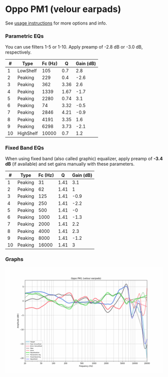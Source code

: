 # Oppo PM1 (velour earpads)
See [usage instructions](https://github.com/jaakkopasanen/AutoEq#usage) for more options and info.

### Parametric EQs
You can use filters 1-5 or 1-10. Apply preamp of -2.8 dB or -3.0 dB, respectively.

|   # | Type      |   Fc (Hz) |    Q |   Gain (dB) |
|-----|-----------|-----------|------|-------------|
|   1 | LowShelf  |       105 | 0.7  |         2.8 |
|   2 | Peaking   |       229 | 0.4  |        -2.6 |
|   3 | Peaking   |       362 | 3.36 |         2.6 |
|   4 | Peaking   |      1339 | 1.67 |        -1.7 |
|   5 | Peaking   |      2280 | 0.74 |         3.1 |
|   6 | Peaking   |        74 | 3.32 |        -0.5 |
|   7 | Peaking   |      2846 | 4.21 |        -0.9 |
|   8 | Peaking   |      4191 | 3.35 |         1.6 |
|   9 | Peaking   |      6298 | 3.73 |        -2.1 |
|  10 | HighShelf |     10000 | 0.7  |         1.2 |

### Fixed Band EQs
When using fixed band (also called graphic) equalizer, apply preamp of **-3.4 dB** (if available) and set gains manually with these parameters.

|   # | Type    |   Fc (Hz) |    Q |   Gain (dB) |
|-----|---------|-----------|------|-------------|
|   1 | Peaking |        31 | 1.41 |         3.1 |
|   2 | Peaking |        62 | 1.41 |         1   |
|   3 | Peaking |       125 | 1.41 |        -0.9 |
|   4 | Peaking |       250 | 1.41 |        -2.2 |
|   5 | Peaking |       500 | 1.41 |        -0   |
|   6 | Peaking |      1000 | 1.41 |        -1.3 |
|   7 | Peaking |      2000 | 1.41 |         2.2 |
|   8 | Peaking |      4000 | 1.41 |         2.3 |
|   9 | Peaking |      8000 | 1.41 |        -1.2 |
|  10 | Peaking |     16000 | 1.41 |         3   |

### Graphs
![](./Oppo%20PM1%20(velour%20earpads).png)
